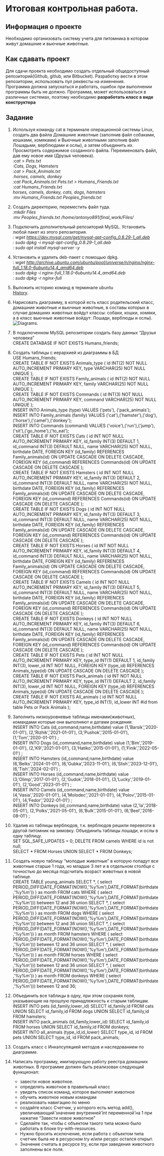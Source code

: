 # Итоговая контрольная работа. <br>
## Информация о проекте
Необходимо организовать систему учета для питомника в котором живут
домашние и вьючные животные.
## Как сдавать проект
Для сдачи проекта необходимо создать отдельный общедоступный
репозиторий(Github, gitlub, или Bitbucket). Разработку вести в этом
репозитории, использовать пул реквесты на изменения. <br> Программа должна
запускаться и работать, ошибок при выполнении программы быть не должно.
Программа, может использоваться в различных системах, поэтому необходимо
**разработать класс в виде конструктора** <br>
## Задание
1. Используя команду cat в терминале операционной системы Linux, создать
два файла Домашние животные (заполнив файл собаками, кошками,
хомяками) и Вьючные животными заполнив файл Лошадьми, верблюдами и
ослы), а затем объединить их. Просмотреть содержимое созданного файла.
Переименовать файл, дав ему новое имя (Друзья человека). <br> 
 *:cat > Pets.txt <br> :Cats, Dogs, Hamsters <br>
:cat > Pack_Animals.txt <br> :horses, camels, donkey <br> :cat Pack_Animals.txt Pets.txt > Humans_Friends.txt <br> :cat Humans_Friends.txt <br>
horses, camels, donkey, cats, dogs, hamsters <br>
:mv Humans_Friends.txt Peoples_friends.txt* <br>

2. Создать директорию, переместить файл туда.<br>
*:mkdir Files <br> :mv Peoples_friends.txt /home/antonyo891/final_work/Files/*<br>

3. Подключить дополнительный репозиторий MySQL. Установить любой пакет из этого репозитория. <br> *: wget https://dev.mysql.com/get/mysql-apt-config_0.8.29-1_all.deb <br>: sudo dpkg -i mysql-apt-config_0.8.29-1_all.deb <br>: sudo apt install mysql-server -y*  <br>

4. Установить и удалить deb-пакет с помощью dpkg.<br> *: wget http://archive.ubuntu.com/ubuntu/pool/universe/n/nginx/nginx-full_1.18.0-6ubuntu14.4_amd64.deb <br> : sudo dpkg -i nginx-full_1.18.0-6ubuntu14.4_amd64.deb <br> : sudo dpkg -r nginx-full* <br>
5. Выложить историю команд в терминале ubuntu<br> [History](https://github.com/Antonyo891/final_control_work/blob/master/Files/Task_1-5.md "History"). 
6. Нарисовать диаграмму, в которой есть класс родительский класс, домашние
животные и вьючные животные, в составы которых в случае домашних
животных войдут классы: собаки, кошки, хомяки, а в класс вьючные животные
войдут: Лошади, верблюды и ослы).<br> ![Diagrams](https://github.com/Antonyo891/final_control_work/blob/master/Files/Diagram.png). <br>
7. В подключенном MySQL репозитории создать базу данных “Друзья
человека” <br> CREATE DATABASE IF NOT EXISTS Humans_friends; <br>
8. Создать таблицы с иерархией из диаграммы в БД <br> USE Humans_friends;<br>
CREATE TABLE IF NOT EXISTS Animals_type
(
id INT(2) NOT NULL AUTO_INCREMENT PRIMARY KEY,
type VARCHAR(25) NOT NULL UNIQUE
); <br>CREATE TABLE IF NOT EXISTS Family_animals
(
id INT(2) NOT NULL AUTO_INCREMENT PRIMARY KEY,
family VARCHAR(25) NOT NULL UNIQUE
); <br>CREATE TABLE IF NOT EXISTS Commands
(
id INT(3) NOT NULL AUTO_INCREMENT PRIMARY KEY,
command VARCHAR(25) NOT NULL UNIQUE
); <br>INSERT INTO Animals_type (type) VALUES ('pets'),
('pack_animals'); <br>INSERT INTO Family_animals (family) VALUES 
('cat'),('hamster'),('dog'),
('horse'),('camel'),('donkey'); <br>INSERT INTO Commands (command) VALUES 
('voice'),('run'),('jump'),
('sit'),('go_home'),('to_eat'); <br>CREATE TABLE IF NOT EXISTS Cats
(
id INT NOT NULL AUTO_INCREMENT PRIMARY KEY,
id_family INT(3) DEFAULT 1,
id_command INT(3) DEFAULT NULL,
name VARCHAR(25) NOT NULL,
birthdate DATE,
FOREIGN KEY (id_family)
REFERENCES Family_animals(id)
ON UPDATE CASCADE ON DELETE CASCADE,
FOREIGN KEY (id_command)
REFERENCES Commands(id)
ON UPDATE CASCADE ON DELETE CASCADE
); <br>CREATE TABLE IF NOT EXISTS Hamsters
(
id INT NOT NULL AUTO_INCREMENT PRIMARY KEY,
id_family INT(3) DEFAULT 2,
id_command INT(3) DEFAULT NULL,
name VARCHAR(25) NOT NULL,
birthdate DATE,
FOREIGN KEY (id_family)
REFERENCES Family_animals(id) 
ON UPDATE CASCADE ON DELETE CASCADE,
FOREIGN KEY (id_command)
REFERENCES Commands(id)
ON UPDATE CASCADE ON DELETE CASCADE
); <br>CREATE TABLE IF NOT EXISTS Dogs
(
id INT NOT NULL AUTO_INCREMENT PRIMARY KEY,
id_family INT(3) DEFAULT 3,
id_command INT(3) DEFAULT NULL,
name VARCHAR(25) NOT NULL,
birthdate DATE,
FOREIGN KEY (id_family)
REFERENCES Family_animals(id) 
ON UPDATE CASCADE ON DELETE CASCADE,
FOREIGN KEY (id_command)
REFERENCES Commands(id)
ON UPDATE CASCADE ON DELETE CASCADE
); <br>CREATE TABLE IF NOT EXISTS Horses
(
id INT NOT NULL AUTO_INCREMENT PRIMARY KEY,
id_family INT(3) DEFAULT 4,
id_command INT(3) DEFAULT NULL,
name VARCHAR(25) NOT NULL,
birthdate DATE,
FOREIGN KEY (id_family)
REFERENCES Family_animals(id) 
ON UPDATE CASCADE ON DELETE CASCADE,
FOREIGN KEY (id_command)
REFERENCES Commands(id)
ON UPDATE CASCADE ON DELETE CASCADE
); <br>CREATE TABLE IF NOT EXISTS Camels
(
id INT NOT NULL AUTO_INCREMENT PRIMARY KEY,
id_family INT(3) DEFAULT 5,
id_command INT(3) DEFAULT NULL,
name VARCHAR(25) NOT NULL,
birthdate DATE,
FOREIGN KEY (id_family)
REFERENCES Family_animals(id) 
ON UPDATE CASCADE ON DELETE CASCADE,
FOREIGN KEY (id_command)
REFERENCES Commands(id)
ON UPDATE CASCADE ON DELETE CASCADE
); <br>CREATE TABLE IF NOT EXISTS Donkeys
(
id INT NOT NULL AUTO_INCREMENT PRIMARY KEY,
id_family INT(3) DEFAULT 6,
id_command INT(3) DEFAULT NULL,
name VARCHAR(25) NOT NULL,
birthdate DATE,
FOREIGN KEY (id_family)
REFERENCES Family_animals(id) 
ON UPDATE CASCADE ON DELETE CASCADE,
FOREIGN KEY (id_command)
REFERENCES Commands(id)
ON UPDATE CASCADE ON DELETE CASCADE
); <br>CREATE TABLE IF NOT EXISTS Pets
(
id INT NOT NULL AUTO_INCREMENT PRIMARY KEY,
type_id INT(1) DEFAULT 1,
id_family INT(3),
lower_id INT NOT NULL,
FOREIGN KEY (type_id)
REFERENCES Animals_type(id) 
ON UPDATE CASCADE ON DELETE CASCADE
); <br>CREATE TABLE IF NOT EXISTS Pack_animals
(
id INT NOT NULL AUTO_INCREMENT PRIMARY KEY,
type_id INT(1) DEFAULT 2,
id_family INT(3),
lower_id INT NOT NULL,
FOREIGN KEY (type_id)
REFERENCES Animals_type(id) 
ON UPDATE CASCADE ON DELETE CASCADE
); <br>CREATE TABLE IF NOT EXISTS All_animals
(
id INT NOT NULL AUTO_INCREMENT PRIMARY KEY,
type_id INT(1),
id_lower INT  #id from table Pets or Pack Animals 
); <br>
9. Заполнить низкоуровневые таблицы именами(животных), командами которые они выполняют и датами рождения:<br> INSERT INTO Cats (id_command,name,birthdate) value
(1,'Barsik','2020-01-01'),
(2,'Rizhik','2021-01-01'),
(3,'Pushok','2015-01-01'),
(1,'Tom','2020-01-01')
; <br>INSERT INTO Dogs (id_command,name,birthdate) value
(1,'Bim','2019-01-01'),
(2,'K9','2021-01-01'),
(3,'Hatiko','2015-01-01'),
(1,'Finik','2022-05-01')
; <br>INSERT INTO Hamsters (id_command,name,birthdate) value
(6,'Belks','2024-01-01'),
(6,'Gubka','2023-11-01'),
(6,'Slish','2023-12-01'),
(6,'Tish','2024-02-01')
; <br>INSERT INTO Horses (id_command,name,birthdate) value
(3,'Olimp','2017-01-01'),
(2,'Gudok','2018-01-01'),
(3,'Lucky','2019-01-01'),
(2,'Good','2023-01-01')
; <br>INSERT INTO Camels (id_command,name,birthdate) value
(4,'Vasia','2020-01-01'),
(4,'Molodec','2021-01-01'),
(4,'Polov','2015-01-01'),
(4,'Fedor','2022-01-01')
; <br>INSERT INTO Donkeys (id_command,name,birthdate) value
(2,'Ia','2018-05-01'),
(2,'Polks','2021-05-01'),
(6,'Bulk','2015-01-01'),
(6,'Beel','2016-08-01')
; <br>
10. Удалив из таблицы верблюдов, т.к. верблюдов решили перевезти в другой
питомник на зимовку. Объединить таблицы лошади, и ослы в одну таблицу. <br> SET SQL_SAFE_UPDATES = 0;
DELETE FROM camels
WHERE id is not null;<br> SELECT * FROM Horses
UNION SELECT * FROM Donkeys; <br>
11. Создать новую таблицу “молодые животные” в которую попадут все
животные старше 1 года, но младше 3 лет и в отдельном столбце с точностью
до месяца подсчитать возраст животных в новой таблице. <br>  CREATE TABLE young_animals
 SELECT *, (
 select PERIOD_DIFF(DATE_FORMAT(NOW(),'%y%m'),DATE_FORMAT(birthdate,'%y%m'))
 ) as month FROM cats 
 WHERE (
 select PERIOD_DIFF(DATE_FORMAT(NOW(),'%y%m'),DATE_FORMAT(birthdate,'%y%m'))) 
 between 12 and 36
 union 
 SELECT *, (
 select PERIOD_DIFF(DATE_FORMAT(NOW(),'%y%m'),DATE_FORMAT(birthdate,'%y%m'))
 ) as month FROM dogs 
 WHERE (
 select PERIOD_DIFF(DATE_FORMAT(NOW(),'%y%m'),DATE_FORMAT(birthdate,'%y%m'))) 
 between 12 and 36
 union 
 SELECT *, (
 select PERIOD_DIFF(DATE_FORMAT(NOW(),'%y%m'),DATE_FORMAT(birthdate,'%y%m'))
 ) as month FROM hamsters
 WHERE (
 select PERIOD_DIFF(DATE_FORMAT(NOW(),'%y%m'),DATE_FORMAT(birthdate,'%y%m'))) 
 between 12 and 36
 union 
 SELECT *, (
 select PERIOD_DIFF(DATE_FORMAT(NOW(),'%y%m'),DATE_FORMAT(birthdate,'%y%m'))
 ) as month FROM horses 
 WHERE (
 select PERIOD_DIFF(DATE_FORMAT(NOW(),'%y%m'),DATE_FORMAT(birthdate,'%y%m'))) 
 between 12 and 36
 union 
 SELECT *, (
 select PERIOD_DIFF(DATE_FORMAT(NOW(),'%y%m'),DATE_FORMAT(birthdate,'%y%m'))
 ) as month FROM donkeys 
 WHERE (
 select PERIOD_DIFF(DATE_FORMAT(NOW(),'%y%m'),DATE_FORMAT(birthdate,'%y%m'))) 
 between 12 and 36; <br> 
12. Объединить все таблицы в одну, при этом сохраняя поля, указывающие на 
прошлую принадлежность к старым таблицам. <br> INSERT INTO pets (id_family,lower_id)
 SELECT id_family,id FROM cats
 UNION SELECT id_family,id FROM dogs
 UNION SELECT id_family,id FROM hamsters; <br> 
 INSERT INTO pack_animals (id_family,lower_id)
 SELECT id_family,id FROM horses
 UNION SELECT id_family,id FROM donkeys; <br> 
 INSERT INTO all_animals (type_id,id_lower)
 SELECT type_id, id FROM pets
 UNION SELECT type_id, id FROM pack_animals; <br>
13. Создать класс с Инкапсуляцией методов и наследованием по диаграмме.
14. Написать программу, имитирующую работу реестра домашних животных.
В программе должен быть реализован следующий функционал:
    * завести новое животное.
    * определять животное в правильный класс
    * увидеть список команд, которое выполняет животное
    * обучить животное новым командам
    * реализовать навигацию по меню
    * создайте класс Счетчик, у которого есть метод add(), увеличивающий̆ значение внутренней̆ int переменной̆ на 1 при нажатие “Завести новое животное” 
    * Сделайте так, чтобы с объектом такого типа можно было работать в блоке try-with-resources. 
    * Нужно бросить исключение, если работа с объектом типа счетчик была не в ресурсном try и/или ресурс остался открыт. 
    * Значение считать в ресурсе try, если при заведения животного заполнены все поля.